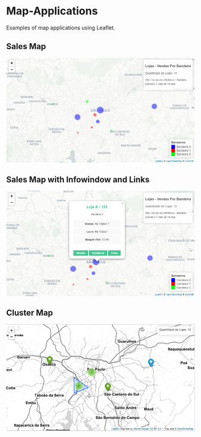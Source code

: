 # Map-Applications
Examples of map applications using Leaflet.

## Sales Map
![Sales Map](https://github.com/ricardobreis/Map-Applications/blob/master/salesmap.PNG)

## Sales Map with Infowindow and Links
![Sales Map - Infowindow](https://github.com/ricardobreis/Map-Applications/blob/master/salesmap-infowindow.PNG)

## Cluster Map
![Cluster Map](https://github.com/ricardobreis/Map-Applications/blob/master/clustermap.png)
